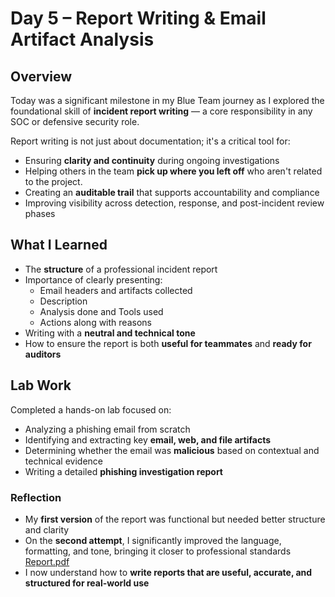 # Day 5 – Report Writing & Email Artifact Analysis

## Overview

Today was a significant milestone in my Blue Team journey as I explored the foundational skill of **incident report writing** — a core responsibility in any SOC or defensive security role.

Report writing is not just about documentation; it's a critical tool for:
- Ensuring **clarity and continuity** during ongoing investigations
- Helping others in the team **pick up where you left off** who aren't related to the project.
- Creating an **auditable trail** that supports accountability and compliance
- Improving visibility across detection, response, and post-incident review phases

## What I Learned

- The **structure** of a professional incident report
- Importance of clearly presenting:
  - Email headers and artifacts collected
  - Description
  - Analysis done and Tools used
  - Actions along with reasons  
- Writing with a **neutral and technical tone**
- How to ensure the report is both **useful for teammates** and **ready for auditors**

## Lab Work

Completed a hands-on lab focused on:
- Analyzing a phishing email from scratch
- Identifying and extracting key **email, web, and file artifacts**
- Determining whether the email was **malicious** based on contextual and technical evidence
- Writing a detailed **phishing investigation report**

### Reflection

- My **first version** of the report was functional but needed better structure and clarity
- On the **second attempt**, I significantly improved the language, formatting, and tone, bringing it closer to professional standards [Report.pdf](https://github.com/user-attachments/files/20628408/Report.pdf)
- I now understand how to **write reports that are useful, accurate, and structured for real-world use**



